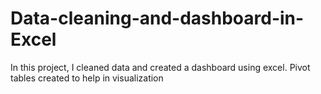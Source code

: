 # Data-cleaning-and-dashboard-in-Excel
In this project, I cleaned data and created a dashboard using excel. Pivot tables created to help in visualization
